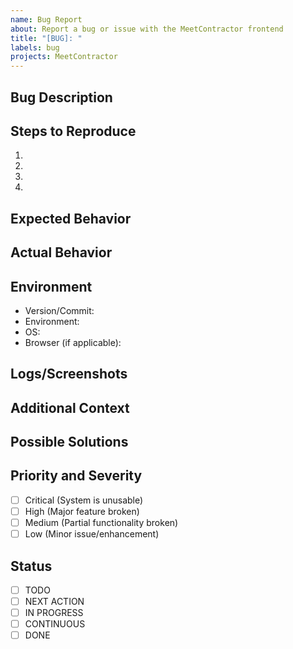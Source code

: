 ```yaml
---
name: Bug Report
about: Report a bug or issue with the MeetContractor frontend
title: "[BUG]: "
labels: bug
projects: MeetContractor
---
```


<!-- This template is for reporting bugs in the MeetContractor. -->

## Bug Description
<!-- A clear and concise description of what the bug is -->

## Steps to Reproduce
<!-- Steps to reproduce the behavior -->
1. 
2. 
3. 
4. 

## Expected Behavior
<!-- A clear and concise description of what you expected to happen -->

## Actual Behavior
<!-- What actually happened -->

## Environment
- Version/Commit: <!-- e.g., v1.0.0 or commit hash -->
- Environment: <!-- e.g., Development, Staging, Production -->
- OS: <!-- e.g., Ubuntu 22.04, Windows 11 -->
- Browser (if applicable): <!-- e.g., Chrome 120 -->

## Logs/Screenshots
<!-- Include any relevant logs, error messages, or screenshots -->

## Additional Context
<!-- Add any other context about the problem here -->

## Possible Solutions
<!-- If you have suggestions on how to fix the issue -->

## Priority and Severity
<!-- How critical is this issue? -->
- [ ] Critical (System is unusable)
- [ ] High (Major feature broken)
- [ ] Medium (Partial functionality broken)
- [ ] Low (Minor issue/enhancement)

## Status
<!-- Project board status - one will be checked or set by maintainers -->
- [ ] TODO
- [ ] NEXT ACTION
- [ ] IN PROGRESS
- [ ] CONTINUOUS
- [ ] DONE